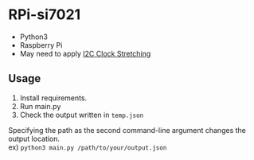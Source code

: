 # RPi-si7021
- Python3
- Raspberry Pi
- May need to apply [I2C Clock Stretching](https://learn.adafruit.com/circuitpython-on-raspberrypi-linux/i2c-clock-stretching)

## Usage
1. Install requirements.
2. Run main.py
3. Check the output written in `temp.json`

Specifying the path as the second command-line argument changes the output location.  
ex) `python3 main.py /path/to/your/output.json`